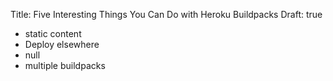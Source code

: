 Title: Five Interesting Things You Can Do with Heroku Buildpacks
Draft: true

* static content
* Deploy elsewhere
* null
* multiple buildpacks